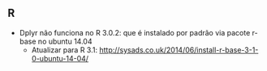## R

* Dplyr não funciona no R 3.0.2: que é instalado por padrão via pacote r-base no ubuntu 14.04
  * Atualizar para R 3.1: http://sysads.co.uk/2014/06/install-r-base-3-1-0-ubuntu-14-04/
